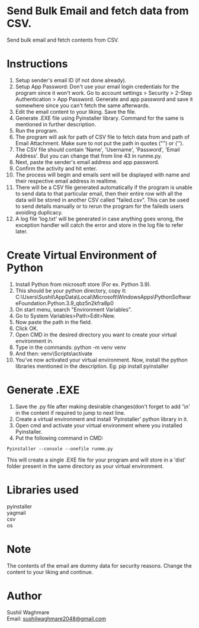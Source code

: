 # Send Bulk Email and fetch data from CSV.
Send bulk email and fetch contents from CSV.

# Instructions
1. Setup sender's email ID (if not done already).
2. Setup App Password: Don't use your email login credentials for the program since it won't work. Go to account settings > Security > 2-Step Authentication > App Password. Generate and app password and save it somewhere since you can't fetch the same afterwards.
3. Edit the email content to your liking. Save the file.
4. Generate .EXE file using Pyinstaller library. Command for the same is mentioned in further description.
5. Run the program.
6. The program will ask for path of CSV file to fetch data from and path of Email Attachment. Make sure to not put the path in quotes ("") or ('').
7. The CSV file should contain 'Name', 'Username', 'Password', 'Email Address'. But you can change that from line 43 in runme.py.
8. Next, paste the sender's email address and app password.
9. Confirm the activity and hit enter.
10. The process will begin and emails sent will be displayed with name and their respective email address in realtime.
11. There will be a CSV file generated automatically if the program is unable to send data to that particular email, then their entire row with all the data will be stored in another CSV called "failed.csv". This can be used to send details manually or to rerun the program for the faileds users avoiding duplicacy.
12. A log file 'log.txt' will be generated in case anything goes wrong, the exception handler will catch the error and store in the log file to refer later.

# Create Virtual Environment of Python
1. Install Python from microsoft store (For ex. Python 3.9).
2. This should be your python directory, copy it:
   C:\Users\Sushil\AppData\Local\Microsoft\WindowsApps\PythonSoftwareFoundation.Python.3.9_qbz5n2kfra8p0
3. On start menu, search "Environment Variables".
4. Go to System Variables>Path>Edit>New.
5. Now paste the path in the field.
6. Click OK.
7. Open CMD in the desired directory you want to create your virtual environment in.
8. Type in the commands:
   python -m venv venv
9. And then:
   venv\Scripts\activate
10. You've now activated your virtual environment. Now, install the python libraries mentioned in the description.
    Eg:
    pip install pyinstaller

# Generate .EXE
1. Save the .py file after making desirable changes(don't forget to add '\n' in the content if required to jump to next line.
2. Create a virtual environment and install 'Pyinstaller' python library in it.
3. Open cmd and activate your virtual environment where you installed Pyinstaller.
5. Put the following command in CMD:
```
Pyinstaller --console --onefile runme.py
```
This will create a single .EXE file for your program and will store in a 'dist' folder present in the same directory as your virtual environment.

# Libraries used
pyinstaller <br>
yagmail <br>
csv <br>
os <br>

# Note
The contents of the email are dummy data for security reasons. Change the content to your liking and continue.

# Author
Sushil Waghmare <br>
Email: sushilwaghmare2048@gmail.com
